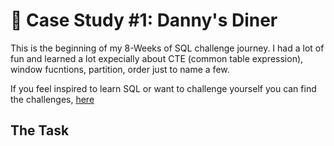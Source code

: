 # 🍜 Case Study #1: Danny's Diner

This is the beginning of my 8-Weeks of SQL challenge journey. I had a lot of fun and learned a lot expecially about CTE (common table expression), window fucntions, partition, order just to name a few.

If you feel inspired to learn SQL or want to challenge yourself you can find the challenges, [here](https://8weeksqlchallenge.com/case-study-1/)

## The Task
